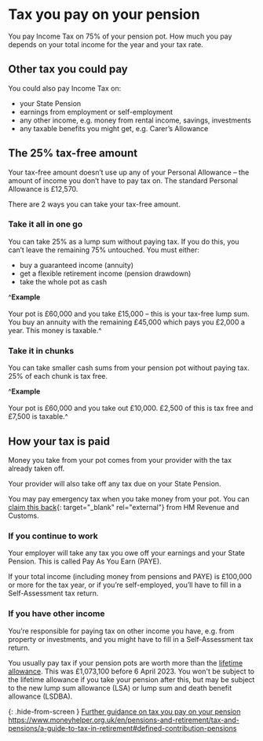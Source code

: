 # Tax you pay on your pension

You pay Income Tax on 75% of your pension pot. How much you pay depends on your total income for the year and your tax rate.

## Other tax you could pay

You could also pay Income Tax on:

- your State Pension
- earnings from employment or self-employment
- any other income, e.g. money from rental income, savings, investments
- any taxable benefits you might get, e.g. Carer’s Allowance

## The 25% tax-free amount

Your tax-free amount doesn’t use up any of your Personal Allowance – the amount of income you don’t have to pay tax on. The standard Personal Allowance is £12,570.

There are 2 ways you can take your tax-free amount.

### Take it all in one go

You can take 25% as a lump sum without paying tax. If you do this, you can’t leave the remaining 75% untouched. You must either:

- buy a guaranteed income (annuity)
- get a flexible retirement income (pension drawdown)
- take the whole pot as cash

^**Example**<br/><br/>Your pot is £60,000 and you take £15,000 – this is your tax-free lump sum. You buy an annuity with the remaining £45,000 which pays you £2,000 a year. This money is taxable.^

### Take it in chunks

You can take smaller cash sums from your pension pot without paying tax. 25% of each chunk is tax free.

^**Example**<br /><br />Your pot is £60,000 and you take out £10,000. £2,500 of this is tax free and £7,500 is taxable.^

## How your tax is paid

Money you take from your pot comes from your provider with the tax already taken off.

Your provider will also take off any tax due on your State Pension.

You may pay emergency tax when you take money from your pot. You can [claim this back](https://www.gov.uk/claim-tax-refund/you-get-a-pension){: target="_blank" rel="external"} from HM Revenue and Customs.

### If you continue to work

Your employer will take any tax you owe off your earnings and your State Pension. This is called Pay As You Earn (PAYE).

If your total income (including money from pensions and PAYE) is £100,000 or more for the tax year, or if you’re self-employed, you’ll have to fill in a Self-Assessment tax return.

### If you have other income

You’re responsible for paying tax on other income you have, e.g. from property or investments, and you might have to fill in a Self-Assessment tax return.

<div role="note" aria-label="Information" class="application-notice info-notice">
  <p>You usually pay tax if your pension pots are worth more than the <a href="https://www.gov.uk/tax-on-your-private-pension/lifetime-allowance" target="_blank" rel="external">lifetime allowance</a>. This was £1,073,100 before 6 April 2023. You won't be subject to the lifetime allowance if you take your pension after this, but may be subject to the new lump sum allowance (LSA) or lump sum and death benefit allowance (LSDBA).</p>
</div>

{: .hide-from-screen }
[Further guidance on tax you pay on your pension](https://www.moneyhelper.org.uk/en/pensions-and-retirement/tax-and-pensions/a-guide-to-tax-in-retirement#defined-contribution-pensions)<br>
https://www.moneyhelper.org.uk/en/pensions-and-retirement/tax-and-pensions/a-guide-to-tax-in-retirement#defined-contribution-pensions
